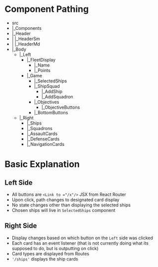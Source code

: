 # Component Pathing #
- src
 - |_Components
  - |_Header
  - | |_HeaderSm
  - | |_HeaderMd
  - |_Body
    - |_Left
      - |_FleetDisplay
        - |_Name
        - |_Points
      - |_Game
        - |_SelectedShips
        - |_ShipSquad
          - |_AddShip
          - |_AddSquadron
        - |_Objectives
          - |_ObjectiveButtons
        - |_BottomButtons
    - |_Right
      - |_Ships
      - |_Squadrons
      - |_AssaultCards
      - |_DefenseCards
      - |_NavigationCards
  
  
# Basic Explanation #
## Left Side ##
- All buttons are `<Link to ="/x"/>` JSX from React Router
- Upon click, path changes to designated card display 
- No state changes other than displaying the selected ships
- Chosen ships will live in `SelectedShips` component

## Right Side ##
- Display changes based on which button on the `Left` side was clicked
- Each card has an event listener (that is not currently doing what its supposed to do, but is outputting on click)
- Card types are displayed from Routes
- `'/ships'` displays the ship cards

  
